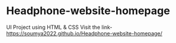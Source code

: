 # Headphone-website-homepage 
UI Project using HTML & CSS 
Visit the link-
https://soumya2022.github.io/Headphone-website-homepage/

